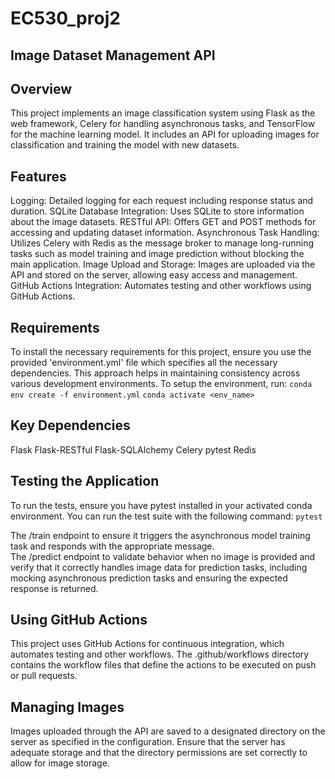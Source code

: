 # EC530_proj2

## Image Dataset Management API

## Overview
This project implements an image classification system using Flask as the web framework, Celery for handling asynchronous tasks, and TensorFlow for the machine learning model. It includes an API for uploading images for classification and training the model with new datasets.

## Features
Logging: Detailed logging for each request including response status and duration.
SQLite Database Integration: Uses SQLite to store information about the image datasets.
RESTful API: Offers GET and POST methods for accessing and updating dataset information.
Asynchronous Task Handling: Utilizes Celery with Redis as the message broker to manage long-running tasks such as model training and image prediction without blocking the main application.
Image Upload and Storage: Images are uploaded via the API and stored on the server, allowing easy access and management.
GitHub Actions Integration: Automates testing and other workflows using GitHub Actions.

## Requirements
To install the necessary requirements for this project, ensure you use the provided 'environment.yml' file which specifies all the necessary dependencies. This approach helps in maintaining consistency across various development environments. To setup the environment, run:
    `conda env create -f environment.yml`
    `conda activate <env_name>`

## Key Dependencies
Flask
Flask-RESTful
Flask-SQLAlchemy
Celery
pytest
Redis

## Testing the Application
To run the tests, ensure you have pytest installed in your activated conda environment. You can run the test suite with the following command:
    `pytest`

The /train endpoint to ensure it triggers the asynchronous model training task and responds with the appropriate message.  
The /predict endpoint to validate behavior when no image is provided and verify that it correctly handles image data for prediction tasks, including mocking asynchronous prediction tasks and ensuring the expected response is returned.

## Using GitHub Actions
This project uses GitHub Actions for continuous integration, which automates testing and other workflows. The .github/workflows directory contains the workflow files that define the actions to be executed on push or pull requests.

## Managing Images
Images uploaded through the API are saved to a designated directory on the server as specified in the configuration. Ensure that the server has adequate storage and that the directory permissions are set correctly to allow for image storage.

